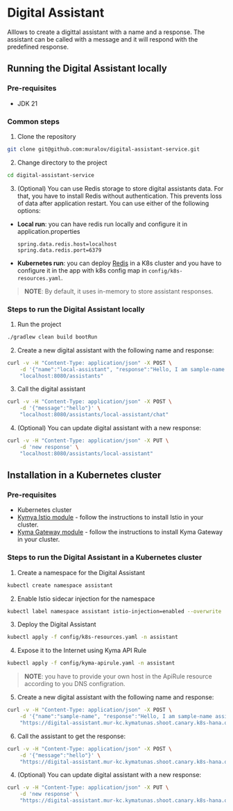 # Digital Assistant

Alllows to create a digittal assistant with a name and a response. The assistant can be called with a message and it will respond with the predefined response.

## Running the Digital Assistant locally
### Pre-requisites
- JDK 21

### Common steps
1. Clone the repository
```bash
git clone git@github.com:muralov/digital-assistant-service.git
```
2. Change directory to the project
```bash
cd digital-assistant-service
```
3. (Optional) You can use Redis storage to store digital assistants data. For that, you have to install Redis without authentication. This prevents loss of data after application restart. You can use either of the following options:
- **Local run**: you can have redis run locally and configure it in application.properties
    ```properties
    spring.data.redis.host=localhost
    spring.data.redis.port=6379
    ```
- **Kubernetes run**: you can deploy [Redis](https://redis.io/docs/latest/operate/kubernetes/deployment/helm/) in a K8s cluster and you have to configure it in the app with k8s config map in `config/k8s-resources.yaml`.

> **NOTE**: By default, it uses in-memory to store assistant responses.

### Steps to run the Digital Assistant locally

1. Run the project
```bash
./gradlew clean build bootRun
```

2. Create a new digital assistant with the following name and response:
```bash
curl -v -H "Content-Type: application/json" -X POST \
    -d '{"name":"local-assistant", "response":"Hello, I am sample-name assistant. What can I do for you!"}' \
    "localhost:8080/assistants"
```

3. Call the digital assistant
```bash
curl -v -H "Content-Type: application/json" -X POST \
    -d '{"message":"hello"}' \
    "localhost:8080/assistants/local-assistant/chat"
```

4. (Optional) You can update digital assistant with a new response:
```bash
curl -v -H "Content-Type: application/json" -X PUT \
    -d 'new response' \
    "localhost:8080/assistants/local-assistant"
```

## Installation in a Kubernetes cluster

### Pre-requisites
- Kubernetes cluster
- [Kymya Istio module](https://github.com/kyma-project/istio) - follow the instructions to install Istio in your cluster.
- [Kyma Gateway module](https://github.com/kyma-project/api-gateway) - follow the instructions to install Kyma Gateway in your cluster.

### Steps to run the Digital Assistant in a Kubernetes cluster

1. Create a namespace for the Digital Assistant
```bash
kubectl create namespace assistant
```

2. Enable Istio sidecar injection for the namespace
```bash
kubectl label namespace assistant istio-injection=enabled --overwrite
```

3. Deploy the Digital Assistant
```bash
kubectl apply -f config/k8s-resources.yaml -n assistant
```

4. Expose it to the Internet using Kyma API Rule
```bash
kubectl apply -f config/kyma-apirule.yaml -n assistant
```
>**NOTE**: you have to provide your own host in the ApiRule resource according to you DNS configration.

5. Create a new digital assistant with the following name and response:
```bash
curl -v -H "Content-Type: application/json" -X POST \
    -d '{"name":"sample-name", "response":"Hello, I am sample-name assistant. What can I do for you?"}' \
    "https://digital-assistant.mur-kc.kymatunas.shoot.canary.k8s-hana.ondemand.com/assistants"
```

6. Call the assistant to get the response:
```bash
curl -v -H "Content-Type: application/json" -X POST \
    -d '{"message":"hello"}' \
    "https://digital-assistant.mur-kc.kymatunas.shoot.canary.k8s-hana.ondemand.com/assistants/sample-name/chat"
```

4. (Optional) You can update digital assistant with a new response:
```bash
curl -v -H "Content-Type: application/json" -X PUT \
    -d 'new response' \
    "https://digital-assistant.mur-kc.kymatunas.shoot.canary.k8s-hana.ondemand.com/assistants/sample-name"
```